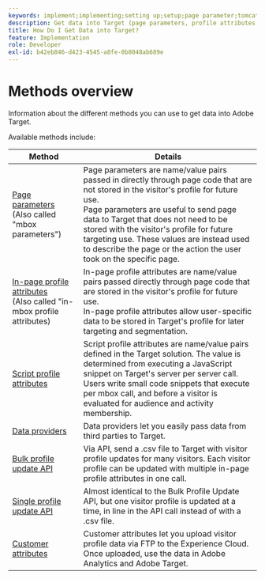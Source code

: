 ```yaml
---
keywords: implement;implementing;setting up;setup;page parameter;tomcat;url encoded;in-page profile attribute;mbox parameter;in-page profile attributes;script profile attribute;bulk profile update API;single file update API;customer attributes;data providers;dataprovider;data provider
description: Get data into Target (page parameters, profile attributes, script profile attributes, data providers, single and bulk profile update APIs, Customer Attributes).
title: How Do I Get Data into Target?
feature: Implementation
role: Developer
exl-id: b42eb846-d423-4545-a8fe-0b8048ab689e
---
```

# Methods overview

Information about the different methods you can use to get data into Adobe Target.

Available methods include:

|Method|Details|
| --- | --- |
|[Page parameters](/help/c-implementing-target/c-considerations-before-you-implement-target/methods-to-get-data-into-target/page-parameters.md)<br />(Also called "mbox parameters")|Page parameters are name/value pairs passed in directly through page code that are not stored in the visitor's profile for future use.<br />Page parameters are useful to send page data to Target that does not need to be stored with the visitor's profile for future targeting use. These values are instead used to describe the page or the action the user took on the specific page.|
|[In-page profile attributes](/help/c-implementing-target/c-considerations-before-you-implement-target/methods-to-get-data-into-target/in-page-profile-attributes.md)<br />(Also called "in-mbox profile attributes)|In-page profile attributes are name/value pairs passed directly through page code that are stored in the visitor's profile for future use.<br />In-page profile attributes allow user-specific data to be stored in Target's profile for later targeting and segmentation.|
|[Script profile attributes](/help/c-implementing-target/c-considerations-before-you-implement-target/methods-to-get-data-into-target/script-profile-attributes.md)|Script profile attributes are name/value pairs defined in the Target solution. The value is determined from executing a JavaScript snippet on Target's server per server call.<br />Users write small code snippets that execute per mbox call, and before a visitor is evaluated for audience and activity membership.|
|[Data providers](/help/c-implementing-target/c-considerations-before-you-implement-target/methods-to-get-data-into-target/data-providers.md)|Data providers let you easily pass data from third parties to Target.|
|[Bulk profile update API](/help/c-implementing-target/c-considerations-before-you-implement-target/methods-to-get-data-into-target/bulk-profile-update-api.md)|Via API, send a .csv file to Target with visitor profile updates for many visitors. Each visitor profile can be updated with multiple in-page profile attributes in one call.|
|[Single profile update API](/help/c-implementing-target/c-considerations-before-you-implement-target/methods-to-get-data-into-target/single-profile-update-api.md)|Almost identical to the Bulk Profile Update API, but one visitor profile is updated at a time, in line in the API call instead of with a .csv file.|
|[Customer attributes](/help/c-implementing-target/c-considerations-before-you-implement-target/methods-to-get-data-into-target/customer-attributes.md)|Customer attributes let you upload visitor profile data via FTP to the Experience Cloud. Once uploaded, use the data in Adobe Analytics and Adobe Target.|












